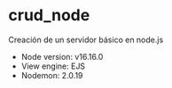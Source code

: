 # crud_node
Creación de un servidor básico en node.js 
- Node version: v16.16.0
- View engine: EJS
- Nodemon: 2.0.19
